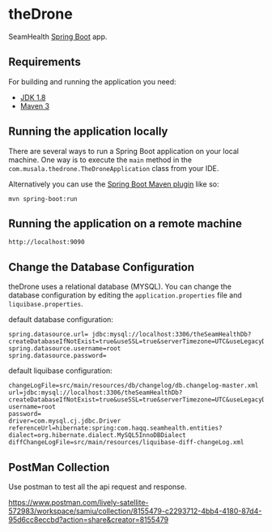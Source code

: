 # theDrone

SeamHealth [Spring Boot](http://projects.spring.io/spring-boot/) app.

## Requirements

For building and running the application you need:

- [JDK 1.8](http://www.oracle.com/technetwork/java/javase/downloads/jdk8-downloads-2133151.html)
- [Maven 3](https://maven.apache.org)

## Running the application locally

There are several ways to run a Spring Boot application on your local machine. One way is to execute the `main` method in the `com.musala.thedrone.TheDroneApplication` class from your IDE.

Alternatively you can use the [Spring Boot Maven plugin](https://docs.spring.io/spring-boot/docs/current/reference/html/build-tool-plugins-maven-plugin.html) like so:

```shell
mvn spring-boot:run
```

## Running the application on a remote machine
```shell
http://localhost:9090
```
## Change the Database Configuration
theDrone uses a relational database (MYSQL). You can change the database configuration by editing the `application.properties` file and `liquibase.properties`.

default database configuration:

```properties
spring.datasource.url= jdbc:mysql://localhost:3306/theSeamHealthDb?createDatabaseIfNotExist=true&useSSL=true&serverTimezone=UTC&useLegacyDatetimeCode=false&enabledTLSProtocols=TLSv1.2
spring.datasource.username=root
spring.datasource.password=
```

default liquibase configuration:

```properties
changeLogFile=src/main/resources/db/changelog/db.changelog-master.xml
url=jdbc:mysql://localhost:3306/theSeamHealthDb?createDatabaseIfNotExist=true&useSSL=true&serverTimezone=UTC&useLegacyDatetimeCode=false&enabledTLSProtocols=TLSv1.2
username=root
password=
driver=com.mysql.cj.jdbc.Driver
referenceUrl=hibernate:spring:com.haqq.seamhealth.entities?dialect=org.hibernate.dialect.MySQL5InnoDBDialect
diffChangeLogFile=src/main/resources/liquibase-diff-changeLog.xml
```

## PostMan Collection
Use postman to test all the api request and response.

https://www.postman.com/lively-satellite-572983/workspace/samiu/collection/8155479-c2293712-4bb4-4180-87d4-95d6cc8eccbd?action=share&creator=8155479